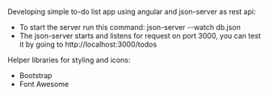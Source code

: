 Developing simple to-do list app using angular and json-server as rest api:
<ul>
  <li>To start the server run this command: json-server --watch db.json</li>
  <li>The json-server starts and listens for request on port 3000, you can test it by going to http://localhost:3000/todos</li>
</ul>

Helper libraries for styling and icons:
<ul>
  <li>Bootstrap</li>
  <li>Font Awesome</li>
</ul>
